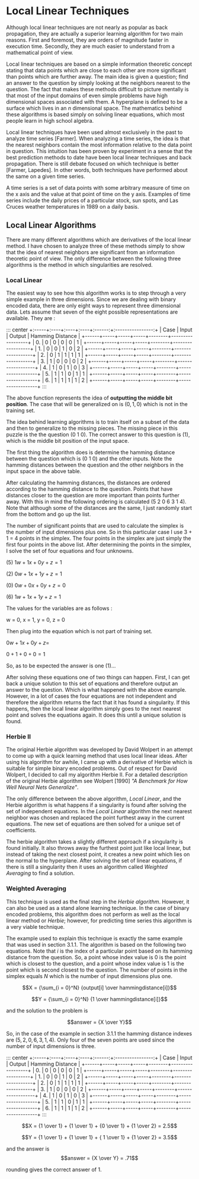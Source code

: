 # Local Linear Techniques

Although local linear techniques are not nearly as popular as back
propagation, they are actually a superior learning algorithm for two
main reasons. First and foremost, they are orders of magnitude faster in
execution time. Secondly, they are much easier to understand from a
mathematical point of view.

Local linear techniques are based on a simple information theoretic
concept stating that data points which are close to each other are more
significant than points which are further away. The main idea is given a
question; find an answer to the question by simply looking at the
neighbors nearest to the question. The fact that makes these methods
difficult to picture mentally is that most of the input domains of even
simple problems have high dimensional spaces associated with them. A
hyperplane is defined to be a surface which lives in an $n$ dimensional
space. The mathematics behind these algorithms is based simply on
solving linear equations, which most people learn in high school
algebra.

Local linear techniques have been used almost exclusively in the past to
analyze time series \[Farmer\]. When analyzing a time series, the idea
is that the nearest neighbors contain the most information relative to
the data point in question. This intuition has been proven by experiment
in a sense that the best prediction methods to date have been local
linear techniques and back propagation. There is still debate focused on
which technique is better \[Farmer, Lapedes\]. In other words, both
techniques have performed about the same on a given time series.

A time series is a set of data points with some arbitrary measure of
time on the x axis and the value at that point of time on the y axis.
Examples of time series include the daily prices of a particular stock,
sun spots, and Las Cruces weather temperatures in 1989 on a daily basis.

## Local Linear Algorithms

There are many different algorithms which are derivatives of the local
linear method. I have chosen to analyze three of these methods simply to
show that the idea of nearest neighbors are significant from an
information theoretic point of view. The only difference between the
following three algorithms is the method in which singularities are
resolved.

### Local Linear

The easiest way to see how this algorithm works is to step through a
very simple example in three dimensions. Since we are dealing with
binary encoded data, there are only eight ways to represent three
dimensional data. Lets assume that seven of the eight possible
representations are available. They are :

::: center
+:-----+:----+:----+:----+:------:+:----------------:+
| Case | Input           | Output | Hamming Distance |
+------+-----+-----+-----+--------+------------------+
| 0\.  | 0   | 0   | 0   | 0      | 1                |
+------+-----+-----+-----+--------+------------------+
| 1\.  | 0   | 0   | 1   | 0      | 2                |
+------+-----+-----+-----+--------+------------------+
| 2\.  | 0   | 1   | 1   | 1      | 1                |
+------+-----+-----+-----+--------+------------------+
| 3\.  | 1   | 0   | 0   | 0      | 2                |
+------+-----+-----+-----+--------+------------------+
| 4\.  | 1   | 0   | 1   | 0      | 3                |
+------+-----+-----+-----+--------+------------------+
| 5\.  | 1   | 1   | 0   | 1      | 1                |
+------+-----+-----+-----+--------+------------------+
| 6\.  | 1   | 1   | 1   | 1      | 2                |
+------+-----+-----+-----+--------+------------------+
:::

The above function represents the idea of **outputting the middle bit
position**. The case that will be generalized on is $(0, 1,
0)$ which is not in the training set.

The idea behind learning algorithms is to train itself on a subset of
the data and then to generalize to the missing pieces. The missing piece
in this puzzle is the the question (0 1 0). The correct answer to this
question is (1), which is the middle bit position of the input space.

The first thing the algorithm does is determine the hamming distance
between the question which is (0 1 0) and the other inputs. Note the
hamming distances between the question and the other neighbors in the
input space in the above table.

After calculating the hamming distances, the distances are ordered
according to the hamming distance to the question. Points that have
distances closer to the question are more important than points further
away. With this in mind the following ordering is calculated (5 2 0 6 3
1 4). Note that although some of the distances are the same, I just
randomly start from the bottom and go up the list.

The number of significant points that are used to calculate the simplex
is the number of input dimensions plus one. So in this particular case I
use 3 + 1 = 4 points in the simplex. The four points in the simplex are
just simply the first four points in the above list. After determining
the points in the simplex, I solve the set of four equations and four
unknowns.

\(5\) $1w + 1x + 0y + z = 1$

\(2\) $0w + 1x + 1y + z = 1$

\(0\) $0w + 0x + 0y + z = 0$

\(6\) $1w + 1x + 1y + z = 1$

The values for the variables are as follows :

w = 0, x = 1, y = 0, z = 0

Then plug into the equation which is not part of training set.

$0w + 1x + 0y + z =$

$0 + 1 + 0 + 0 = 1$

So, as to be expected the answer is one (1)\...

After solving these equations one of two things can happen. First, I can
get back a unique solution to this set of equations and therefore output
an answer to the question. Which is what happened with the above
example. However, in a lot of cases the four equations are not
independent and therefore the algorithm returns the fact that it has
found a singularity. If this happens, then the local linear algorithm
simply goes to the next nearest point and solves the equations again. It
does this until a unique solution is found.

### Herbie II

The original Herbie algorithm was developed by David Wolpert in an
attempt to come up with a quick learning method that uses local linear
ideas. After using his algorithm for awhile, I came up with a derivative
of Herbie which is suitable for simple binary encoded problems. Out of
respect for David Wolpert, I decided to call my algorithm Herbie II. For
a detailed description of the original Herbie algorithm see Wolpert
\[1990\] *"A Benchmark for How Well Neural Nets Generalize"*.

The only difference between the above algorithm, *Local Linear*, and the
Herbie algorithm is what happens if a singularity is found after solving
the set of independent equations. In the *Local Linear* algorithm the
next nearest neighbor was chosen and replaced the point furthest away in
the current equations. The new set of equations are then solved for a
unique set of coefficients.

The herbie algorithm takes a slightly different approach if a
singularity is found initially. It also throws away the furthest point
just like local linear, but instead of taking the next closest point, it
creates a new point which lies on the normal to the hyperplane. After
solving the set of linear equations, if there is still a singularity
then it uses an algorithm called *Weighted Averaging* to find a
solution.

### Weighted Averaging

This technique is used as the final step in the *Herbie algorithm*.
However, it can also be used as a stand alone learning technique. In the
case of binary encoded problems, this algorithm does not perform as well
as the local linear method or *Herbie*; however, for predicting time
series this algorithm is a very viable technique.

The example used to explain this technique is exactly the same example
that was used in section 3.1.1. The algorithm is based on the following
two equations. Note that $i$ is the index of a particular point based on
its hamming distance from the question. So, a point whose index value is
$0$ is the point which is closest to the question, and a point whose
index value is $1$ is the point which is second closest to the question.
The number of points in the simplex equals $N$ which is the number of
input dimensions plus one.

$$X = {\sum_{i = 0}^N} {output[i] \over
hammingdistance[i]}$$

$$Y = {\sum_{i = 0}^N} {1 \over hammingdistance[i]}$$

and the solution to the problem is

$$answer = {X \over Y}$$

So, in the case of the example in section 3.1.1 the hamming distance
indexes are $(5, 2, 0, 6, 3, 1, 4)$. Only four of the seven points are
used since the number of input dimensions is three.

::: center
+:-----+:----+:----+:----+:------:+:----------------:+
| Case | Input           | Output | Hamming Distance |
+------+-----+-----+-----+--------+------------------+
| 0\.  | 0   | 0   | 0   | 0      | 1                |
+------+-----+-----+-----+--------+------------------+
| 1\.  | 0   | 0   | 1   | 0      | 2                |
+------+-----+-----+-----+--------+------------------+
| 2\.  | 0   | 1   | 1   | 1      | 1                |
+------+-----+-----+-----+--------+------------------+
| 3\.  | 1   | 0   | 0   | 0      | 2                |
+------+-----+-----+-----+--------+------------------+
| 4\.  | 1   | 0   | 1   | 0      | 3                |
+------+-----+-----+-----+--------+------------------+
| 5\.  | 1   | 1   | 0   | 1      | 1                |
+------+-----+-----+-----+--------+------------------+
| 6\.  | 1   | 1   | 1   | 1      | 2                |
+------+-----+-----+-----+--------+------------------+
:::

$$X = {1 \over 1} + {1 \over 1} + {0 \over 1} + {1 \over 2} = 2.5$$

$$Y = {1 \over 1} + {1 \over 1} + { 1 \over 1} + {1 \over 2} = 3.5$$

and the answer is $$answer = {X \over Y} = .71$$

rounding gives the correct answer of $1$.
